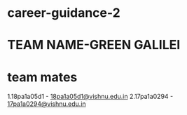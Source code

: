 # career-guidance-2
# TEAM NAME-GREEN GALILEI
# team mates
1.18pa1a05d1 - 18pa1a05d1@vishnu.edu.in 2.17pa1a0294 - 17pa1a0294@vishnu.edu.in
